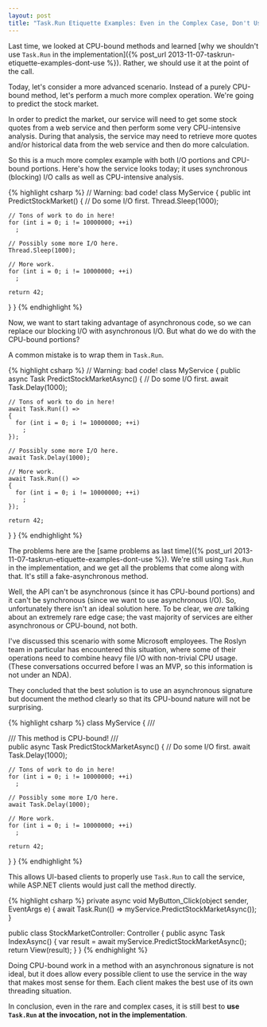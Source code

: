 ```yaml
---
layout: post
title: "Task.Run Etiquette Examples: Even in the Complex Case, Don't Use Task.Run in the Implementation"
---
```

Last time, we looked at CPU-bound methods and learned [why we shouldn't use `Task.Run` in the implementation]({% post_url 2013-11-07-taskrun-etiquette-examples-dont-use %}). Rather, we should use it at the point of the call.

Today, let's consider a more advanced scenario. Instead of a purely CPU-bound method, let's perform a much more complex operation. We're going to predict the stock market.

In order to predict the market, our service will need to get some stock quotes from a web service and then perform some very CPU-intensive analysis. During that analysis, the service may need to retrieve more quotes and/or historical data from the web service and then do more calculation.

So this is a much more complex example with both I/O portions and CPU-bound portions. Here's how the service looks today; it uses synchronous (blocking) I/O calls as well as CPU-intensive analysis.

{% highlight csharp %}
// Warning: bad code!
class MyService
{
  public int PredictStockMarket()
  {
    // Do some I/O first.
    Thread.Sleep(1000);

    // Tons of work to do in here!
    for (int i = 0; i != 10000000; ++i)
      ;

    // Possibly some more I/O here.
    Thread.Sleep(1000);

    // More work.
    for (int i = 0; i != 10000000; ++i)
      ;

    return 42;
  }
}
{% endhighlight %}

Now, we want to start taking advantage of asynchronous code, so we can replace our blocking I/O with asynchronous I/O. But what do we do with the CPU-bound portions?

A common mistake is to wrap them in `Task.Run`.

{% highlight csharp %}
// Warning: bad code!
class MyService
{
  public async Task<int> PredictStockMarketAsync()
  {
    // Do some I/O first.
    await Task.Delay(1000);

    // Tons of work to do in here!
    await Task.Run(() =>
    {
      for (int i = 0; i != 10000000; ++i)
        ;
    });

    // Possibly some more I/O here.
    await Task.Delay(1000);

    // More work.
    await Task.Run(() =>
    {
      for (int i = 0; i != 10000000; ++i)
        ;
    });

    return 42;
  }
}
{% endhighlight %}

The problems here are the [same problems as last time]({% post_url 2013-11-07-taskrun-etiquette-examples-dont-use %}). We're still using `Task.Run` in the implementation, and we get all the problems that come along with that. It's still a fake-asynchronous method.

Well, the API can't be asynchronous (since it has CPU-bound portions) and it can't be synchronous (since we want to use asynchronous I/O). So, unfortunately there isn't an ideal solution here. To be clear, we _are_ talking about an extremely rare edge case; the vast majority of services are either asynchronous or CPU-bound, not both.

I've discussed this scenario with some Microsoft employees. The Roslyn team in particular has encountered this situation, where some of their operations need to combine heavy file I/O with non-trivial CPU usage. (These conversations occurred before I was an MVP, so this information is not under an NDA).

They concluded that the best solution is to use an asynchronous signature but document the method clearly so that its CPU-bound nature will not be surprising.

{% highlight csharp %}
class MyService
{
  /// <summary>
  /// This method is CPU-bound!
  /// </summary>
  public async Task<int> PredictStockMarketAsync()
  {
    // Do some I/O first.
    await Task.Delay(1000);

    // Tons of work to do in here!
    for (int i = 0; i != 10000000; ++i)
      ;

    // Possibly some more I/O here.
    await Task.Delay(1000);

    // More work.
    for (int i = 0; i != 10000000; ++i)
      ;

    return 42;
  }
}
{% endhighlight %}

This allows UI-based clients to properly use `Task.Run` to call the service, while ASP.NET clients would just call the method directly.

{% highlight csharp %}
private async void MyButton_Click(object sender, EventArgs e)
{
  await Task.Run(() => myService.PredictStockMarketAsync());
}

public class StockMarketController: Controller
{
  public async Task<ActionResult> IndexAsync()
  {
    var result = await myService.PredictStockMarketAsync();
    return View(result);
  }
}
{% endhighlight %}

Doing CPU-bound work in a method with an asynchronous signature is not ideal, but it does allow every possible client to use the service in the way that makes most sense for them. Each client makes the best use of its own threading situation.

In conclusion, even in the rare and complex cases, it is still best to **use `Task.Run` at the invocation, not in the implementation**.


